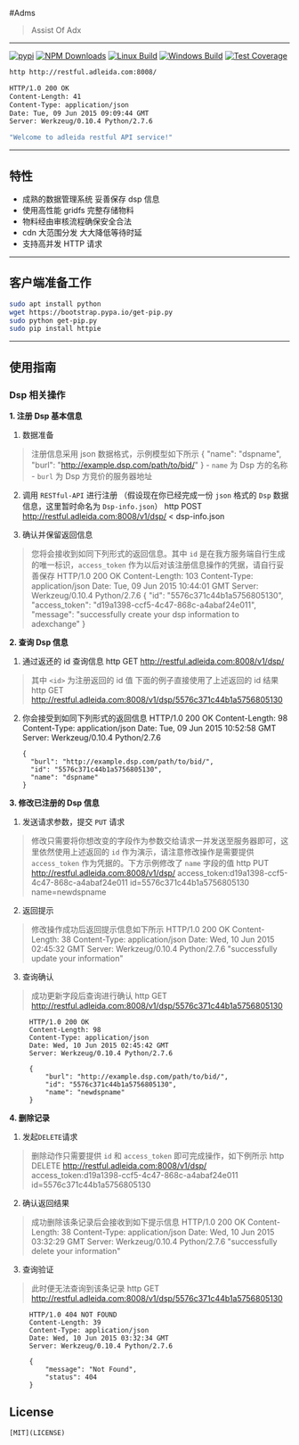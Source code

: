 #Adms

> Assist Of Adx

---

  [![pypi][pypi-image]][pypi-url]
  [![NPM Downloads][downloads-image]][downloads-url]
  [![Linux Build][travis-image]][travis-url]
  [![Windows Build][appveyor-image]][appveyor-url]
  [![Test Coverage][coveralls-image]][coveralls-url] 

```bash
http http://restful.adleida.com:8008/

HTTP/1.0 200 OK
Content-Length: 41
Content-Type: application/json
Date: Tue, 09 Jun 2015 09:09:44 GMT
Server: Werkzeug/0.10.4 Python/2.7.6

"Welcome to adleida restful API service!"
```

---

## 特性
 
  * 成熟的数据管理系统 妥善保存 dsp 信息
  * 使用高性能 gridfs 完整存储物料
  * 物料经由审核流程确保安全合法
  * cdn 大范围分发 大大降低等待时延
  * 支持高并发 HTTP 请求

---

## 客户端准备工作

```bash
sudo apt install python
wget https://bootstrap.pypa.io/get-pip.py
sudo python get-pip.py
sudo pip install httpie
```

---

## 使用指南

### Dsp 相关操作

**1. 注册 Dsp 基本信息**

  1. 数据准备
  > 注册信息采用 json 数据格式，示例模型如下所示
         {
           "name": "dspname",
           "burl": "http://example.dsp.com/path/to/bid/"
         }
    - `name` 为 Dsp 方的名称
    - `burl` 为 Dsp 方竞价的服务器地址

  2. 调用 `RESTful-API` 进行注册 （假设现在你已经完成一份 `json` 格式的 `Dsp` 数据信息，这里暂时命名为 `Dsp-info.json`）
         http POST http://restful.adleida.com:8008/v1/dsp/ < dsp-info.json

  3. 确认并保留返回信息
  > 您将会接收到如同下列形式的返回信息。其中 `id` 是在我方服务端自行生成的唯一标识，`access_token` 作为以后对该注册信息操作的凭据，请自行妥善保存
         HTTP/1.0 200 OK
         Content-Length: 103
         Content-Type: application/json
         Date: Tue, 09 Jun 2015 10:44:01 GMT
         Server: Werkzeug/0.10.4 Python/2.7.6
         {
           "id": "5576c371c44b1a5756805130",
           "access_token": "d19a1398-ccf5-4c47-868c-a4abaf24e011",
           "message": "successfully create your dsp information to adexchange"
         }

**2. 查询 Dsp 信息**
  1. 通过返还的 id 查询信息
         http GET http://restful.adleida.com:8008/v1/dsp/<id>
  > 其中 `<id>` 为注册返回的 id 值 下面的例子直接使用了上述返回的 id 结果
         http GET http://restful.adleida.com:8008/v1/dsp/5576c371c44b1a5756805130

  2. 你会接受到如同下列形式的返回信息
         HTTP/1.0 200 OK
         Content-Length: 98
         Content-Type: application/json
         Date: Tue, 09 Jun 2015 10:52:58 GMT
         Server: Werkzeug/0.10.4 Python/2.7.6
          
         {
           "burl": "http://example.dsp.com/path/to/bid/", 
           "id": "5576c371c44b1a5756805130", 
           "name": "dspname"
         }

**3. 修改已注册的 Dsp 信息**
  1. 发送请求参数，提交 `PUT` 请求
  > 修改只需要将你想改变的字段作为参数交给请求一并发送至服务器即可，这里依然使用上述返回的 `id` 作为演示，请注意修改操作是需要提供 `access_token` 作为凭据的。下方示例修改了 `name` 字段的值
         http PUT http://restful.adleida.com:8008/v1/dsp/ access_token:d19a1398-ccf5-4c47-868c-a4abaf24e011 id=5576c371c44b1a5756805130 name=newdspname

  2. 返回提示
  > 修改操作成功后返回提示信息如下所示
         HTTP/1.0 200 OK
         Content-Length: 38
         Content-Type: application/json
         Date: Wed, 10 Jun 2015 02:45:32 GMT
         Server: Werkzeug/0.10.4 Python/2.7.6
         "successfully update your information"

  3. 查询确认
  > 成功更新字段后查询进行确认
         http GET http://restful.adleida.com:8008/v1/dsp/5576c371c44b1a5756805130

         HTTP/1.0 200 OK
         Content-Length: 98
         Content-Type: application/json
         Date: Wed, 10 Jun 2015 02:45:42 GMT
         Server: Werkzeug/0.10.4 Python/2.7.6

         {
             "burl": "http://example.dsp.com/path/to/bid/", 
             "id": "5576c371c44b1a5756805130", 
             "name": "newdspname"
         }


**4. 删除记录**
  1. 发起`DELETE`请求
  > 删除动作只需要提供 `id` 和 `access_token` 即可完成操作，如下例所示
         http DELETE http://restful.adleida.com:8008/v1/dsp/ access_token:d19a1398-ccf5-4c47-868c-a4abaf24e011 id=5576c371c44b1a5756805130

  2. 确认返回结果
  > 成功删除该条记录后会接收到如下提示信息
         HTTP/1.0 200 OK
         Content-Length: 38
         Content-Type: application/json
         Date: Wed, 10 Jun 2015 03:32:29 GMT
         Server: Werkzeug/0.10.4 Python/2.7.6
         "successfully delete your information"
         
  3. 查询验证
  > 此时便无法查询到该条记录
         http GET http://restful.adleida.com:8008/v1/dsp/5576c371c44b1a5756805130

         HTTP/1.0 404 NOT FOUND
         Content-Length: 39
         Content-Type: application/json
         Date: Wed, 10 Jun 2015 03:32:34 GMT
         Server: Werkzeug/0.10.4 Python/2.7.6

         {
             "message": "Not Found", 
             "status": 404
         }
         
## License         
    [MIT](LICENSE)



[pypi-image]: https://img.shields.io/pypi/v/Scrapy.svg
[pypi-url]: https://pypi.python.org/pypi
[downloads-image]: https://img.shields.io/npm/dm/express.svg
[downloads-url]: https://wiki.jovibox.org
[travis-image]: https://img.shields.io/travis/strongloop/express/master.svg?label=linux
[travis-url]: http://wiki.jovibox.org
[appveyor-image]: https://img.shields.io/appveyor/ci/dougwilson/express/master.svg?label=windows
[appveyor-url]: https://ci.appveyor.com/project/dougwilson/express
[coveralls-image]: https://img.shields.io/coveralls/strongloop/express/master.svg
[coveralls-url]: https://coveralls.io/r/strongloop/express?branch=master
